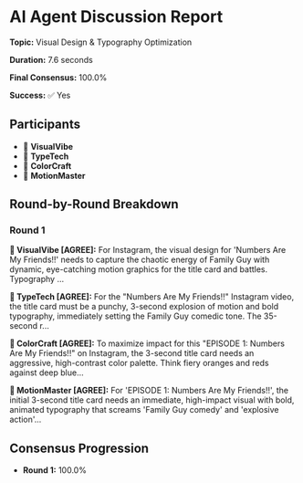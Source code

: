# AI Agent Discussion Report

**Topic:** Visual Design & Typography Optimization

**Duration:** 7.6 seconds

**Final Consensus:** 100.0%

**Success:** ✅ Yes

## Participants

- 🤖 **VisualVibe**
- 🤖 **TypeTech**
- 🤖 **ColorCraft**
- 🤖 **MotionMaster**

## Round-by-Round Breakdown

### Round 1

**🤖 VisualVibe [AGREE]:** For Instagram, the visual design for 'Numbers Are My Friends!!' needs to capture the chaotic energy of Family Guy with dynamic, eye-catching motion graphics for the title card and battles. Typography ...

**🤖 TypeTech [AGREE]:** For the "Numbers Are My Friends!!" Instagram video, the title card must be a punchy, 3-second explosion of motion and bold typography, immediately setting the Family Guy comedic tone.  The 35-second r...

**🤖 ColorCraft [AGREE]:** To maximize impact for this "EPISODE 1: Numbers Are My Friends!!" on Instagram, the 3-second title card needs an aggressive, high-contrast color palette. Think fiery oranges and reds against deep blue...

**🤖 MotionMaster [AGREE]:** For 'EPISODE 1: Numbers Are My Friends!!', the initial 3-second title card needs an immediate, high-impact visual with bold, animated typography that screams 'Family Guy comedy' and 'explosive action'...

## Consensus Progression

- **Round 1:** 100.0%
